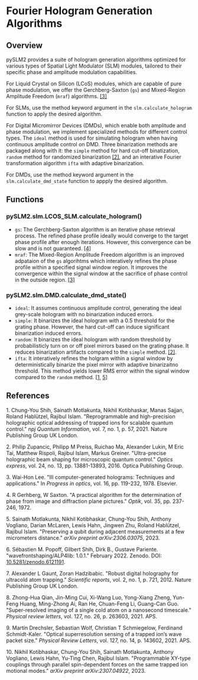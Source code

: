 # Fourier Hologram Generation Algorithms

## Overview

pySLM2 provides a suite of hologram generation algorithms optimized for various types of Spatial Light Modulator (SLM) modules, tailored to their specific phase and amplitude modulation capabilities.

For Liquid Crystal on Silicon (LCoS) modules, which are capable of pure phase modulation, we offer the Gerchberg-Saxton (`gs`) and Mixed-Region Amplitude Freedom (`mraf`) algorithms. [[3]](#ref3)

For SLMs, use the method keyword argument in the `slm.calculate_hologram` function to apply the desired algorithm.

For Digital Micromirror Devices (DMDs), which enable both amplitude and phase modulation, we implement specialized methods for different control types. The `ideal` method is used for simulating hologram when having continuous amplitude control on DMD. Three binarization methods are packaged along with it: the `simple` method for hard cut-off binatization, `random` method for randomized binarization [[2]](#ref2), and an interative Fourier transformation algorithm `ifta` with adaptive binarization.  

For DMDs, use the method keyword argument in the `slm.calculate_dmd_state` function to appply the desired algorithm.

## Functions

### pySLM2.slm.LCOS_SLM.calculate_hologram()

- `gs`: The Gerchberg-Saxton algorithm is an iterative phase retrieval process. The refined phase profile ideally would converge to the target phase profile after enough iterations. However, this convergence can be slow and is not guaranteed. [[4]](#ref4)
- `mraf`: The Mixed-Region Amplitude Freedom algorithm is an improved adpataion of the `gs` algorihtms which interatively refines the phase profile within a specified signal window region. It improves the convergence within the signal window at the sacrifice of phase control in the outside region. [[3]](#ref3)

### pySLM2.slm.DMD.calculate_dmd_state()

- `ideal`: It assumes continuous amplitude control, generating the ideal grey-scale hologram with no binarization induced errors.
- `simple`: It binarizes the ideal hologram with a 0.5 threshold for the grating phase. However, the hard cut-off can induce significant binarization induced errors.
- `random`: It binarizes the ideal hologram with random threshold by probabilisticly turn on or off pixel mirrors based on the grating phase. It reduces binarization artifacts compared to the `simple` method. [[2]](#ref2).
- `ifta`: It interatively refines the holgram within a signal window by deterministically binarize the pixel mirror with adaptive binarizaitno threshold. This method yields lower RMS error within the signal window compared to the `random` method. [[1](#ref1), [5](#ref5)]


## References

<a id="ref1"></a>1. Chung-You Shih, Sainath Motlakunta, Nikhil Kotibhaskar, Manas Sajjan, Roland Hablützel, Rajibul Islam. "Reprogrammable and high-precision holographic optical addressing of trapped ions for scalable quantum control." *npj Quantum Information*, vol. 7, no. 1, p. 57, 2021. Nature Publishing Group UK London.

<a id="ref2"></a>2. Philip Zupancic, Philipp M Preiss, Ruichao Ma, Alexander Lukin, M Eric Tai, Matthew Rispoli, Rajibul Islam, Markus Greiner. "Ultra-precise holographic beam shaping for microscopic quantum control." *Optics express*, vol. 24, no. 13, pp. 13881-13893, 2016. Optica Publishing Group.

<a id="ref3"></a>3. Wai-Hon Lee. "III computer-generated holograms: Techniques and applications." In *Progress in optics*, vol. 16, pp. 119-232, 1978. Elsevier.

<a id="ref4"></a>4. R Gerhberg, W Saxton. "A practical algorithm for the determination of phase from image and diffraction plane pictures." *Optik*, vol. 35, pp. 237-246, 1972.

<a id="ref5"></a>5. Sainath Motlakunta, Nikhil Kotibhaskar, Chung-You Shih, Anthony Vogliano, Darian McLaren, Lewis Hahn, Jingwen Zhu, Roland Hablützel, Rajibul Islam. "Preserving a qubit during adjacent measurements at a few micrometers distance." *arXiv preprint arXiv:2306.03075*, 2023.

<a id="ref6"></a>6. Sébastien M. Popoff, Gilbert Shih, Dirk B., Gustave Pariente. "wavefrontshaping/ALP4lib: 1.0.1." February 2022. Zenodo. DOI: [10.5281/zenodo.6121191](https://doi.org/10.5281/zenodo.6121191).

<a id="ref7"></a>7. Alexander L Gaunt, Zoran Hadzibabic. "Robust digital holography for ultracold atom trapping." *Scientific reports*, vol. 2, no. 1, p. 721, 2012. Nature Publishing Group UK London.

<a id="ref8"></a>8. Zhong-Hua Qian, Jin-Ming Cui, Xi-Wang Luo, Yong-Xiang Zheng, Yun-Feng Huang, Ming-Zhong Ai, Ran He, Chuan-Feng Li, Guang-Can Guo. "Super-resolved imaging of a single cold atom on a nanosecond timescale." *Physical review letters*, vol. 127, no. 26, p. 263603, 2021. APS.

<a id="ref9"></a>9. Martín Drechsler, Sebastian Wolf, Christian T Schmiegelow, Ferdinand Schmidt-Kaler. "Optical superresolution sensing of a trapped ion’s wave packet size." *Physical Review Letters*, vol. 127, no. 14, p. 143602, 2021. APS.

<a id="ref10"></a>10. Nikhil Kotibhaskar, Chung-You Shih, Sainath Motlakunta, Anthony Vogliano, Lewis Hahn, Yu-Ting Chen, Rajibul Islam. "Programmable XY-type couplings through parallel spin-dependent forces on the same trapped ion motional modes." *arXiv preprint arXiv:2307.04922*, 2023.
